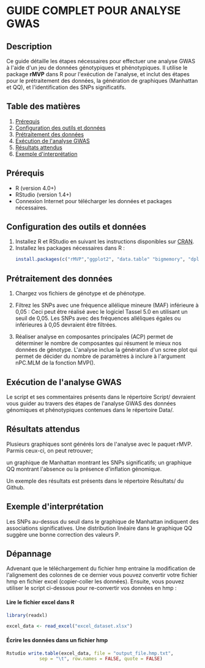 # GUIDE COMPLET POUR ANALYSE GWAS

## Description
Ce guide détaille les étapes nécessaires pour effectuer une analyse GWAS à l'aide d'un jeu de données génotypiques et phénotypiques. Il utilise le package **rMVP** dans R pour l'exécution de l'analyse, et inclut des étapes pour le prétraitement des données, la génération de graphiques (Manhattan et QQ), et l'identification des SNPs significatifs.

## Table des matières
1. [Prérequis](#prérequis)
2. [Configuration des outils et données](#configuration-des-outils-et-données)
3. [Prétraitement des données](#prétraitement-des-données)
4. [Exécution de l'analyse GWAS](#exécution-de-lanalyse-gwas)
5. [Résultats attendus](#résultats-attendus)
6. [Exemple d'interprétation](#exemple-dinterprétation)

## Prérequis
- R (version 4.0+)
- RStudio (version 1.4+)
- Connexion Internet pour télécharger les données et packages nécessaires.

## Configuration des outils et données
1. Installez R et RStudio en suivant les instructions disponibles sur [CRAN](https://cran.r-project.org/).
2. Installez les packages nécessaires dans R :
   ```r
   install.packages(c("rMVP","ggplot2", "data.table" "bigmemory", "dplyr", "readxl"))

## Prétraitement des données

1. Chargez vos fichiers de génotype et de phénotype.
2. Filtrez les SNPs avec une fréquence allélique mineure (MAF) inférieure à 0,05 :
  Ceci peut être réalisé avec le logiciel Tassel 5.0 en utilisant un seuil de 0,05. Les SNPs avec des fréquences alléliques égales ou inférieures à 0,05 devraient être filtrées.

4. Réaliser analyse en composantes principales (ACP) permet de déterminer le nombre de composantes qui résument le mieux nos données de génotype. L'analyse inclue la génération d'un scree plot qui permet de décider du nombre de paramètres à inclure à l'argument nPC.MLM de la fonction MVP().

## Exécution de l'analyse GWAS

Le script et ses commentaires présents dans le répertoire Script/ devraient vous guider au travers des étapes de l'analyse GWAS des données génomiques et phénotypiques contenues dans le répertoire Data/.

## Résultats attendus

Plusieurs graphiques sont générés lors de l'analyse avec le paquet rMVP. 
Parmis ceux-ci, on peut retrouver; 

   un graphique de Manhattan montrant les SNPs significatifs; 
   un graphique QQ montrant l'absence ou la présence d'inflation génomique.


Un exemple des résultats est présents dans le répertoire Résultats/ du Github.

## Exemple d'interprétation

Les SNPs au-dessus du seuil dans le graphique de Manhattan indiquent des associations significatives.
Une distribution linéaire dans le graphique QQ suggère une bonne correction des valeurs P.

## Dépannage ##
Advenant que le téléchargement du fichier hmp entraine la modification de l'alignement des colonnes de ce dernier vous pouvez convertir votre fichier hmp en fichier excel (copier-coller les données). Ensuite, vous pouvez utiliser le script ci-dessous pour re-convertir vos données en hmp :

#### Lire le fichier excel dans R ####
```r
library(readxl)

excel_data <- read_excel("excel_dataset.xlsx")
```

#### Écrire les données dans un fichier hmp ####
```r
Rstudio write.table(excel_data, file = "output_file.hmp.txt", 
            sep = "\t", row.names = FALSE, quote = FALSE)
```


